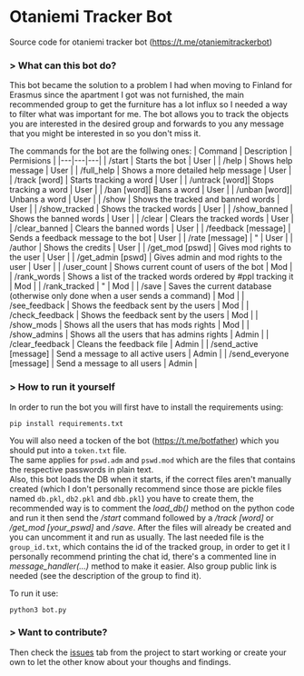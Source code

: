 # Otaniemi Tracker Bot
Source code for otaniemi tracker bot (https://t.me/otaniemitrackerbot)

### > What can this bot do?

This bot became the solution to a problem I had when moving to Finland for Erasmus since the apartment I got was not furnished, the main recommended group to get the furniture has a lot influx so I needed a way to filter what was important for me. The bot allows you to track the objects you are interested in the desired group and forwards to you any message that you might be interested in so you don't miss it.

The commands for the bot are the follwing ones:
| Command | Description | Permisions |
|---|---|---|
| /start | Starts the bot | User  |
| /help | Shows help message | User  |
| /full_help | Shows a more detailed help message | User |
| /track [word] | Starts tracking a word  | User |
| /untrack [word]| Stops tracking a word | User |
| /ban [word]| Bans a word | User |
| /unban [word]| Unbans a word | User |
| /show | Shows the tracked and banned words | User |
| /show_tracked | Shows the tracked words | User |
| /show_banned | Shows the banned words | User |
| /clear | Clears the tracked words | User |
| /clear_banned | Clears the banned words | User |
| /feedback [message] | Sends a feedback message to the bot | User |
| /rate [message] | " | User |
| /author | Shows the credits | User |
| /get_mod [pswd] | Gives mod rights to the user | User |
| /get_admin [pswd] | Gives admin and mod rights to the user | User |
| /user_count | Shows current count of users of the bot | Mod |
| /rank_words | Shows a list of the tracked words ordered by #ppl tracking it | Mod |
| /rank_tracked | " | Mod |
| /save | Saves the current database (otherwise only done when a user sends a command) | Mod |
| /see_feedback | Shows the feedback sent by the users | Mod |
| /check_feedback | Shows the feedback sent by the users | Mod |
| /show_mods | Shows all the users that has mods rights | Mod |
| /show_admins | Shows all the users that has admins rights | Admin |
| /clear_feedback | Cleans the feedback file | Admin |
| /send_active [message] | Send a message to all active users | Admin |
| /send_everyone [message] | Send a message to all users | Admin |


### > How to run it yourself

In order to run the bot you will first have to install the requirements using:
```
pip install requirements.txt
```
You will also need a tocken of the bot (https://t.me/botfather) which you should put into a `token.txt` file.   
The same applies for `pswd.adm` and `pswd.mod` which are the files that contains the respective passwords in plain text.   
Also, this bot loads the DB when it starts, if the correct files aren't manually created (which I don't personally recommend since those are pickle files named `db.pkl`, `db2.pkl` and `dbb.pkl`) you have to create them, the recommended way is to comment the _load_db()_ method on the python code and run it then send the _/start_ command followed by a _/track [word]_ or _/get_mod [your_pswd]_ and _/save_. After the files will already be created and you can uncomment it and run as usually.
The last needed file is the `group_id.txt`, which contains the id of the tracked group, in order to get it I personally recommend printing the chat id, there's a commented line in _message_handler(...)_ method to make it easier. Also group public link is needed (see the description of the group to find it).

To run it use:
```
python3 bot.py
```
### > Want to contribute?
Then check the [issues](https://github.com/miquelt9/otaniemitrackerbot/issues) tab from the project to start working or create your own to let the other know about your thoughs and findings.   
